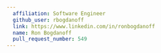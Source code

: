 ```yaml
---
  affiliation: Software Engineer
  github_user: rbogdanoff
  link: https://www.linkedin.com/in/ronbogdanoff
  name: Ron Bogdanoff
  pull_request_number: 549
---
```

